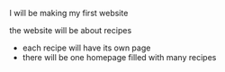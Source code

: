 I will be making my first website

the website will be about recipes 
* each recipe will have its own page
* there will be one homepage filled with many recipes
